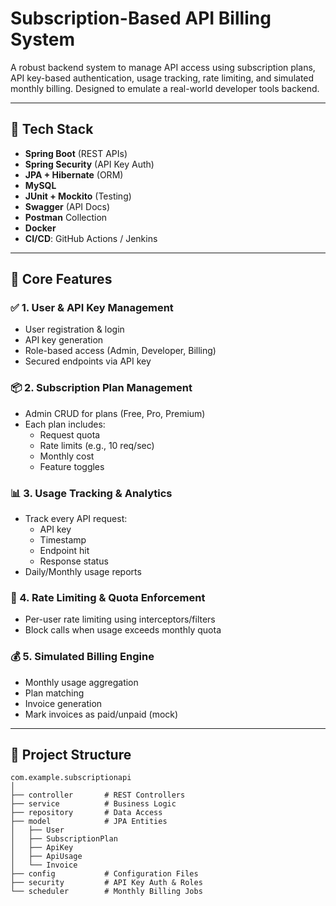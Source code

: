 # Subscription-Based API Billing System

A robust backend system to manage API access using subscription plans, API key-based authentication, usage tracking, rate limiting, and simulated monthly billing. Designed to emulate a real-world developer tools backend.

---

## 🔧 Tech Stack

- **Spring Boot** (REST APIs)
- **Spring Security** (API Key Auth)
- **JPA + Hibernate** (ORM)
- **MySQL**
- **JUnit + Mockito** (Testing)
- **Swagger** (API Docs)
- **Postman** Collection
- **Docker** 
- **CI/CD**: GitHub Actions / Jenkins

---

## 🧩 Core Features

### ✅ 1. User & API Key Management
- User registration & login
- API key generation
- Role-based access (Admin, Developer, Billing)
- Secured endpoints via API key

### 📦 2. Subscription Plan Management
- Admin CRUD for plans (Free, Pro, Premium)
- Each plan includes:
  - Request quota
  - Rate limits (e.g., 10 req/sec)
  - Monthly cost
  - Feature toggles

### 📊 3. Usage Tracking & Analytics
- Track every API request:
  - API key
  - Timestamp
  - Endpoint hit
  - Response status
- Daily/Monthly usage reports

### 🚫 4. Rate Limiting & Quota Enforcement
- Per-user rate limiting using interceptors/filters
- Block calls when usage exceeds monthly quota

### 💰 5. Simulated Billing Engine
- Monthly usage aggregation
- Plan matching
- Invoice generation
- Mark invoices as paid/unpaid (mock)

---

## 📁 Project Structure

```text
com.example.subscriptionapi
│
├── controller       # REST Controllers
├── service          # Business Logic
├── repository       # Data Access
├── model            # JPA Entities
│   ├── User
│   ├── SubscriptionPlan
│   ├── ApiKey
│   ├── ApiUsage
│   └── Invoice
├── config           # Configuration Files
├── security         # API Key Auth & Roles
└── scheduler        # Monthly Billing Jobs
